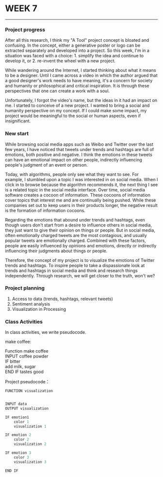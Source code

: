 # WEEK 7
***
### Project progress

After all this research, I think my "A Tool" project concept is bloated and confusing. In the concept, either a generative poster or logo can be extracted separately and developed into a project. So this week, I'm in a situation was faced with a choice: 1. simplify the idea and continue to develop it, or 2. re-invent the wheel with a new project.

While wandering around the Internet, I started thinking about what it means to be a designer. Until I came across a video in which the author argued that a good designer's work needs to have meaning, it's a concern for society and humanity or philosophical and critical inspiration. It is through these perspectives that one can create a work with a soul.

Unfortunately, I forgot the video's name, but the ideas in it had an impact on me. I started to conceive of a new project. I wanted to bring a social and humanity perspective on my concept. If I could make some impact, my project would be meaningful to the social or human aspects, even if insignificant.

### New start

While browsing social media apps such as Weibo and Twitter over the last few years, I have noticed that tweets under trends and hashtags are full of emotions, both positive and negative. I think the emotions in these tweets can have an emotional impact on other people, indirectly influencing people's judgment of an event or person.

Today, with algorithms, people only see what they want to see. For example, I stumbled upon a topic I was interested in on social media. When I click in to browse because the algorithm recommends it, the next thing I see is a related topic in the social media interface. Over time, social media software creates a cocoon of information. These cocoons of information cover topics that interest me and are continually being pushed. While these companies set out to keep users in their products longer, the negative result is the formation of information cocoons.

Regarding the emotions that abound under trends and hashtags, even though users don't start from a desire to influence others in social media, they just want to give their opinion on things or people. But in social media, often emotionally charged tweets are the most contagious, and usually popular tweets are emotionally charged. Combined with these factors, people are easily influenced by opinions and emotions, directly or indirectly influencing their judgments about things or people.

Therefore, the concept of my project is to visualize the emotions of Twitter trends and hashtags. To inspire people to take a dispassionate look at trends and hashtags in social media and think and research things independently. Through research, we will get closer to the truth, won't we?

### Project planning<br>
1. Access to data (trends, hashtags, relevant tweets)
2. Sentiment analysis
3. Visualization in Processing

### Class Activities
In class activities, we write pseudocode.

make coffee:<br>

Function make coffee<br>
INPUT coffee powder<br>
IF bitter<br>
   add milk, sugar<br>
END IF tastes good<br>

Project pseudocode：

```java
FUNCTION visualization


INPUT data
OUTPUT visualization

IF emotion1
    color 1
    visualization 1

IF emotion 2
    color 2
    visualization 2

IF emotion 3
    color 3
    visualization 3

END IF
```
